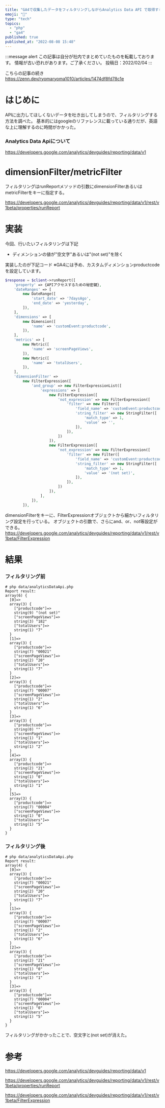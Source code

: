 ```yaml
---
title: "GA4で収集したデータをフィルタリングしながらAnalytics Data API で取得する"
emoji: "🐡"
type: "tech"
topics:
  - "php"
  - "ga4"
published: true
published_at: "2022-08-08 15:48"
---
```


:::message alert
この記事は自分が社内でまとめていたものを転載しております。
情報が古い恐れがあります。ご了承ください。
投稿日：2022/02/04
:::

こちらの記事の続き
https://zenn.dev/ryomaryoma1010/articles/1474df8fd78c1e

# はじめに
APIに出力してほしくないデータを吐き出してしまうので、フィルタリングする方法を調べた。
基本的にはgoogleのリファレンスに載っている通りだが、英語な上に理解するのに時間がかかった。

### Analytics Data Apiについて

https://developers.google.com/analytics/devguides/reporting/data/v1

# dimensionFilter/metricFilter
フィルタリングはrunReportメソッドの引数にdimensionFilterあるいはmetricFilterをキーに指定する。

https://developers.google.com/analytics/devguides/reporting/data/v1/rest/v1beta/properties/runReport

# 実装

今回、行いたいフィルタリングは下記
* ディメンションの値が"空文字"あるいは"(not set)"を除く

実装したのが下記コード
※GA4には予め、カスタムディメンションproductcodeを設定しています。

```php
$response = $client->runReport([
    'property' => {APIアクセスするための秘密鍵},
    'dateRanges' => [
        new DateRange([
            'start_date' => '7daysAgo',
            'end_date' => 'yesterday',
        ]),
    ],
    'dimensions' => [
        new Dimension([
            'name' => 'customEvent:productcode',
        ]),
    ],
    'metrics' => [
        new Metric([
            'name' => 'screenPageViews',
        ]),
        new Metric([
            'name' => 'totalUsers',
        ]),
    ],
    'dimensionFilter' =>
        new FilterExpression([
            'and_group' => new FilterExpressionList([
                'expressions' => [
                    new FilterExpression([
                        'not_expression' => new FilterExpression([
                            'filter' => new Filter([
                                'field_name' => 'customEvent:productcode',
                                'string_filter' => new StringFilter([
                                    'match_type' => 1,
                                    'value' => '',
                                ]),
                            ]),
                        ])
                    ]),
                    new FilterExpression([
                        'not_expression' => new FilterExpression([
                            'filter' => new Filter([
                                'field_name' => 'customEvent:productcode',
                                'string_filter' => new StringFilter([
                                    'match_type' => 1,
                                    'value' => '(not set)',
                                ]),
                            ]),
                        ])
                    ]),
                ],
            ]),
        ]),
```

dimensionFilterをキーに、FilterExpressionオブジェクトから細かいフィルタリング設定を行っている。
オブジェクトの引数で、さらにand、or、not等設定ができる。
 https://developers.google.com/analytics/devguides/reporting/data/v1/rest/v1beta/FilterExpression

# 結果
### フィルタリング前

```
# php data/analyticsDataApi.php 
Report result: 
array(6) {
  [0]=>
  array(3) {
    ["productcode"]=>
    string(9) "(not set)"
    ["screenPageViews"]=>
    string(3) "182"
    ["totalUsers"]=>
    string(1) "7"
  }
  [1]=>
  array(3) {
    ["productcode"]=>
    string(7) "00021"
    ["screenPageViews"]=>
    string(2) "20"
    ["totalUsers"]=>
    string(1) "7"
  }
  [2]=>
  array(3) {
    ["productcode"]=>
    string(7) "00007"
    ["screenPageViews"]=>
    string(1) "2"
    ["totalUsers"]=>
    string(1) "6"
  }
  [3]=>
  array(3) {
    ["productcode"]=>
    string(0) ""
    ["screenPageViews"]=>
    string(1) "1"
    ["totalUsers"]=>
    string(1) "2"
  }
  [4]=>
  array(3) {
    ["productcode"]=>
    string(2) "21"
    ["screenPageViews"]=>
    string(1) "0"
    ["totalUsers"]=>
    string(1) "1"
  }
  [5]=>
  array(3) {
    ["productcode"]=>
    string(7) "00004"
    ["screenPageViews"]=>
    string(1) "0"
    ["totalUsers"]=>
    string(1) "5"
  }
}
```

### フィルタリング後

```
# php data/analyticsDataApi.php 
Report result: 
array(4) {
  [0]=>
  array(3) {
    ["productcode"]=>
    string(7) "00021"
    ["screenPageViews"]=>
    string(2) "20"
    ["totalUsers"]=>
    string(1) "7"
  }
  [1]=>
  array(3) {
    ["productcode"]=>
    string(7) "00007"
    ["screenPageViews"]=>
    string(1) "2"
    ["totalUsers"]=>
    string(1) "6"
  }
  [2]=>
  array(3) {
    ["productcode"]=>
    string(2) "21"
    ["screenPageViews"]=>
    string(1) "0"
    ["totalUsers"]=>
    string(1) "1"
  }
  [3]=>
  array(3) {
    ["productcode"]=>
    string(7) "00004"
    ["screenPageViews"]=>
    string(1) "0"
    ["totalUsers"]=>
    string(1) "5"
  }
}
```

フィルタリングがかかったことで、空文字と(not set)が消えた。

# 参考
https://developers.google.com/analytics/devguides/reporting/data/v1

https://developers.google.com/analytics/devguides/reporting/data/v1/rest/v1beta/properties/runReport

https://developers.google.com/analytics/devguides/reporting/data/v1/rest/v1beta/FilterExpression